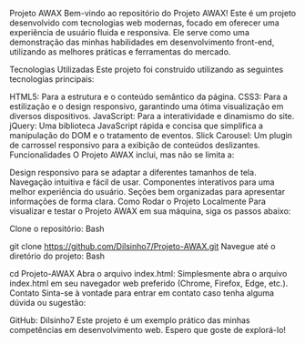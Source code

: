 Projeto AWAX
Bem-vindo ao repositório do Projeto AWAX! Este é um projeto desenvolvido com tecnologias web modernas, focado em oferecer uma experiência de usuário fluida e responsiva. Ele serve como uma demonstração das minhas habilidades em desenvolvimento front-end, utilizando as melhores práticas e ferramentas do mercado.

Tecnologias Utilizadas
Este projeto foi construído utilizando as seguintes tecnologias principais:

HTML5: Para a estrutura e o conteúdo semântico da página.
CSS3: Para a estilização e o design responsivo, garantindo uma ótima visualização em diversos dispositivos.
JavaScript: Para a interatividade e dinamismo do site.
jQuery: Uma biblioteca JavaScript rápida e concisa que simplifica a manipulação do DOM e o tratamento de eventos.
Slick Carousel: Um plugin de carrossel responsivo para a exibição de conteúdos deslizantes.
Funcionalidades
O Projeto AWAX inclui, mas não se limita a:

Design responsivo para se adaptar a diferentes tamanhos de tela.
Navegação intuitiva e fácil de usar.
Componentes interativos para uma melhor experiência do usuário.
Seções bem organizadas para apresentar informações de forma clara.
Como Rodar o Projeto Localmente
Para visualizar e testar o Projeto AWAX em sua máquina, siga os passos abaixo:

Clone o repositório:
Bash

git clone https://github.com/Dilsinho7/Projeto-AWAX.git
Navegue até o diretório do projeto:
Bash

cd Projeto-AWAX
Abra o arquivo index.html: Simplesmente abra o arquivo index.html em seu navegador web preferido (Chrome, Firefox, Edge, etc.).
Contato
Sinta-se à vontade para entrar em contato caso tenha alguma dúvida ou sugestão:

GitHub: Dilsinho7
Este projeto é um exemplo prático das minhas competências em desenvolvimento web. Espero que goste de explorá-lo!
